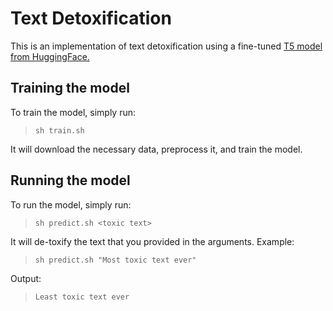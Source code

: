 # Text Detoxification

This is an implementation of text detoxification using a fine-tuned [T5 model from HuggingFace.](https://huggingface.co/t5-small)

## Training the model
To train the model, simply run:
> `sh train.sh`<br>

It will download the necessary data, preprocess it, and train the model.
## Running the model
To run the model, simply run:
> `sh predict.sh <toxic text>`<br>

It will de-toxify the text that you provided in the arguments.
Example:
> `sh predict.sh "Most toxic text ever"`<br>

Output:
> `Least toxic text ever`<br>